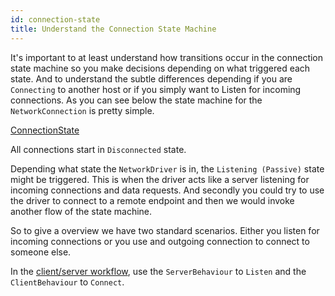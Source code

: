 ```yaml
---
id: connection-state
title: Understand the Connection State Machine
---
```


It's important to at least understand how transitions occur in the connection state machine so you make decisions depending on what triggered each state. And to understand the subtle differences depending if you are `Connecting` to another host or if you simply want to Listen for incoming connections. As you can see below the state machine for the `NetworkConnection` is pretty simple.

[ConnectionState](/img/transport/com.unity.transport.connection.png)

All connections start in `Disconnected` state.

Depending what state the `NetworkDriver` is in, the `Listening (Passive)` state might be triggered. This is when the driver acts like a server listening for incoming connections and data requests. And secondly you could try to use the driver to connect to a remote endpoint and then we would invoke another flow of the state machine.

So to give a overview we have two standard scenarios. Either you listen for incoming connections or you use and outgoing connection to connect to someone else.

In the [client/server workflow](workflow-client-server.md), use the `ServerBehaviour` to `Listen` and the `ClientBehaviour` to `Connect`.
